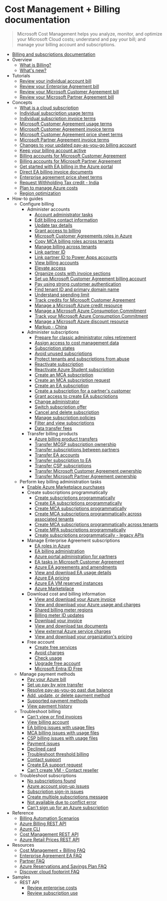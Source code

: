 # Cost Management + Billing documentation
> Microsoft Cost Management helps you analyze, monitor, and optimize your Microsoft Cloud costs; understand and pay your bill; and manage your billing account and subscriptions.
  - [Billing and subscriptions documentation](https://learn.microsoft.com/en-us/azure/cost-management-billing/manage/)
  - Overview
    - [What is Billing?](https://learn.microsoft.com/en-us/azure/cost-management-billing/cost-management-billing-overview)
    - [What's new?](https://azure.microsoft.com/blog/tag/cost-management/)
  - Tutorials
    - [Review your individual account bill](https://learn.microsoft.com/en-us/azure/cost-management-billing/understand/review-individual-bill)
    - [Review your Enterprise Agreement bill](https://learn.microsoft.com/en-us/azure/cost-management-billing/understand/review-enterprise-agreement-bill)
    - [Review your Microsoft Customer Agreement bill](https://learn.microsoft.com/en-us/azure/cost-management-billing/understand/review-customer-agreement-bill)
    - [Review your Microsoft Partner Agreement bill](https://learn.microsoft.com/en-us/azure/cost-management-billing/understand/review-partner-agreement-bill)
  - Concepts
    - [What is a cloud subscription](https://learn.microsoft.com/en-us/azure/cost-management-billing/manage/cloud-subscription)
    - [Individual subscription usage terms](https://learn.microsoft.com/en-us/azure/cost-management-billing/understand/understand-usage)
    - [Individual subscription invoice terms](https://learn.microsoft.com/en-us/azure/cost-management-billing/understand/understand-invoice)
    - [Microsoft Customer Agreement usage terms](https://learn.microsoft.com/en-us/azure/cost-management-billing/understand/mca-understand-your-usage)
    - [Microsoft Customer Agreement invoice terms](https://learn.microsoft.com/en-us/azure/cost-management-billing/understand/mca-understand-your-invoice)
    - [Microsoft Customer Agreement price sheet terms](https://learn.microsoft.com/en-us/azure/cost-management-billing/manage/mca-understand-pricesheet)
    - [Microsoft Partner Agreement invoice terms](https://learn.microsoft.com/en-us/azure/cost-management-billing/understand/mpa-invoice-terms)
    - [Changes to your updated pay-as-you-go billing account](https://learn.microsoft.com/en-us/azure/cost-management-billing/understand/mosp-new-customer-experience)
    - [Keep your billing account active](https://learn.microsoft.com/en-us/azure/cost-management-billing/understand/keep-billing-accounts-active)
    - [Billing accounts for Microsoft Customer Agreement](https://learn.microsoft.com/en-us/azure/cost-management-billing/understand/mca-overview)
    - [Billing accounts for Microsoft Partner Agreement](https://learn.microsoft.com/en-us/azure/cost-management-billing/understand/mpa-overview)
    - [Get started with EA billing in the Azure portal](https://learn.microsoft.com/en-us/azure/cost-management-billing/manage/ea-direct-portal-get-started)
    - [Direct EA billing invoice documents](https://learn.microsoft.com/en-us/azure/cost-management-billing/manage/direct-ea-billing-invoice-documents)
    - [Enterprise agreement price sheet terms](https://learn.microsoft.com/en-us/azure/cost-management-billing/manage/ea-understand-pricesheet)
    - [Request Withholding Tax credit - India](https://learn.microsoft.com/en-us/azure/cost-management-billing/manage/withholding-tax-credit-india)
    - [Plan to manage Azure costs](https://learn.microsoft.com/en-us/azure/cost-management-billing/understand/plan-manage-costs)
    - [Region optimization](https://learn.microsoft.com/en-us/azure/cost-management-billing/manage/region-optimization)
  - How-to guides
    - Configure billing
      - Administer accounts
        - [Account administrator tasks](https://learn.microsoft.com/en-us/azure/cost-management-billing/manage/account-admin-tasks)
        - [Edit billing contact information](https://learn.microsoft.com/en-us/azure/cost-management-billing/manage/change-azure-account-profile.yml)
        - [Update tax details](https://learn.microsoft.com/en-us/azure/cost-management-billing/manage/manage-tax-information)
        - [Grant access to billing](https://learn.microsoft.com/en-us/azure/cost-management-billing/manage/manage-billing-access)
        - [Microsoft Customer Agreements roles in Azure](https://learn.microsoft.com/en-us/azure/cost-management-billing/manage/understand-mca-roles)
        - [Copy MCA billing roles across tenants](https://learn.microsoft.com/en-us/azure/cost-management-billing/manage/mca-role-migration)
        - [Manage billing across tenants](https://learn.microsoft.com/en-us/azure/cost-management-billing/manage/manage-billing-across-tenants)
        - [Link partner ID](https://learn.microsoft.com/en-us/azure/cost-management-billing/manage/link-partner-id)
        - [Link partner ID to Power Apps accounts](https://learn.microsoft.com/en-us/azure/cost-management-billing/manage/link-partner-id-power-apps-accounts)
        - [View billing accounts](https://learn.microsoft.com/en-us/azure/cost-management-billing/manage/view-all-accounts)
        - [Elevate access](https://learn.microsoft.com/en-us/azure/cost-management-billing/manage/elevate-access-global-admin)
        - [Organize costs with invoice sections](https://learn.microsoft.com/en-us/azure/cost-management-billing/manage/mca-section-invoice)
        - [Set up Microsoft Customer Agreement billing account](https://learn.microsoft.com/en-us/azure/cost-management-billing/manage/mca-setup-account)
        - [Pay using strong customer authentication](https://learn.microsoft.com/en-us/azure/cost-management-billing/manage/open-banking-strong-customer-authentication)
        - [Find tenant ID and primary domain name](https://learn.microsoft.com/en-us/azure/cost-management-billing/manage/find-tenant-id-domain)
        - [Understand spending limit](https://learn.microsoft.com/en-us/azure/cost-management-billing/manage/spending-limit)
        - [Track credits for Microsoft Customer Agreement](https://learn.microsoft.com/en-us/azure/cost-management-billing/manage/mca-check-azure-credits-balance)
        - [Manage a Microsoft Azure credit resource](https://learn.microsoft.com/en-us/azure/cost-management-billing/manage/manage-azure-credits)
        - [Manage a Microsoft Azure Consumption Commitment](https://learn.microsoft.com/en-us/azure/cost-management-billing/manage/manage-consumption-commitment)
        - [Track your Microsoft Azure Consumption Commitment](https://learn.microsoft.com/en-us/azure/cost-management-billing/manage/track-consumption-commitment)
        - [Manage a Microsoft Azure discount resource](https://learn.microsoft.com/en-us/azure/cost-management-billing/manage/manage-azure-discount)
        - [Markup - China](https://learn.microsoft.com/en-us/azure/cost-management-billing/manage/markup-china)
      - Administer subscriptions
        - [Prepare for classic administrator roles retirement](https://learn.microsoft.com/en-us/azure/cost-management-billing/manage/classic-administrator-retire)
        - [Assign access to cost management data](https://learn.microsoft.com/en-us/azure/cost-management-billing/costs/assign-access-acm-data)
        - [Subscription states](https://learn.microsoft.com/en-us/azure/cost-management-billing/manage/subscription-states)
        - [Avoid unused subscriptions](https://learn.microsoft.com/en-us/azure/cost-management-billing/manage/avoid-unused-subscriptions)
        - [Protect tenants and subscriptions from abuse](https://learn.microsoft.com/en-us/azure/cost-management-billing/manage/protect-tenants-subscriptions)
        - [Reactivate subscription](https://learn.microsoft.com/en-us/azure/cost-management-billing/manage/subscription-disabled)
        - [Reactivate Azure Student subscription](https://learn.microsoft.com/en-us/azure/cost-management-billing/manage/azurestudents-subscription-disabled)
        - [Create an MCA subscription](https://learn.microsoft.com/en-us/azure/cost-management-billing/manage/create-subscription)
        - [Create an MCA subscription request](https://learn.microsoft.com/en-us/azure/cost-management-billing/manage/create-subscription-request)
        - [Create an EA subscription](https://learn.microsoft.com/en-us/azure/cost-management-billing/manage/create-enterprise-subscription)
        - [Create a subscription for a partner's customer](https://learn.microsoft.com/en-us/azure/cost-management-billing/manage/create-customer-subscription)
        - [Grant access to create EA subscriptions](https://learn.microsoft.com/en-us/azure/cost-management-billing/manage/grant-access-to-create-subscription)
        - [Change administrator](https://learn.microsoft.com/en-us/azure/cost-management-billing/manage/add-change-subscription-administrator)
        - [Switch subscription offer](https://learn.microsoft.com/en-us/azure/cost-management-billing/manage/switch-azure-offer)
        - [Cancel and delete subscription](https://learn.microsoft.com/en-us/azure/cost-management-billing/manage/cancel-azure-subscription)
        - [Manage subscription policies](https://learn.microsoft.com/en-us/azure/cost-management-billing/manage/manage-azure-subscription-policy)
        - [Filter and view subscriptions](https://learn.microsoft.com/en-us/azure/cost-management-billing/manage/filter-view-subscriptions)
        - [Data transfer fees](https://learn.microsoft.com/en-us/azure/cost-management-billing/manage/data-transfer-fees)
      - Transfer billing products
        - [Azure billing product transfers](https://learn.microsoft.com/en-us/azure/cost-management-billing/manage/subscription-transfer)
        - [Transfer MOSP subscription ownership](https://learn.microsoft.com/en-us/azure/cost-management-billing/manage/billing-subscription-transfer)
        - [Transfer subscriptions between partners](https://learn.microsoft.com/en-us/azure/cost-management-billing/manage/azure-plan-subscription-transfer-partners)
        - [Transfer EA accounts](https://learn.microsoft.com/en-us/azure/cost-management-billing/manage/ea-transfers)
        - [Transfer subscription to EA](https://learn.microsoft.com/en-us/azure/cost-management-billing/manage/mosp-ea-transfer)
        - [Transfer CSP subscriptions](https://learn.microsoft.com/en-us/azure/cost-management-billing/manage/transfer-subscriptions-subscribers-csp.yml)
        - [Transfer Microsoft Customer Agreement ownership](https://learn.microsoft.com/en-us/azure/cost-management-billing/manage/mca-request-billing-ownership)
        - [Transfer Microsoft Partner Agreement ownership](https://learn.microsoft.com/en-us/azure/cost-management-billing/manage/mpa-request-ownership)
    - Perform key billing administration tasks
      - [Enable Azure Marketplace purchases](https://learn.microsoft.com/en-us/azure/cost-management-billing/manage/enable-marketplace-purchases)
      - Create subscriptions programmatically
        - [Create subscriptions programmatically](https://learn.microsoft.com/en-us/azure/cost-management-billing/manage/programmatically-create-subscription)
        - [Create EA subscriptions programmatically](https://learn.microsoft.com/en-us/azure/cost-management-billing/manage/programmatically-create-subscription-enterprise-agreement)
        - [Create MCA subscriptions programmatically](https://learn.microsoft.com/en-us/azure/cost-management-billing/manage/programmatically-create-subscription-microsoft-customer-agreement)
        - [Create MCA subscriptions programmatically across associated tenants](https://learn.microsoft.com/en-us/azure/cost-management-billing/manage/programmatically-create-customer-agreement-associated-billing-tenants)
        - [Create MCA subscriptions programmatically across tenants](https://learn.microsoft.com/en-us/azure/cost-management-billing/manage/programmatically-create-subscription-microsoft-customer-agreement-across-tenants)
        - [Create MPA subscriptions programmatically](https://learn.microsoft.com/en-us/azure/cost-management-billing/manage/programmatically-create-subscription-microsoft-partner-agreement)
        - [Create subscriptions programmatically - legacy APIs](https://learn.microsoft.com/en-us/azure/cost-management-billing/manage/programmatically-create-subscription-preview)
      - Manage Enterprise Agreement subscriptions
        - [EA roles in Azure](https://learn.microsoft.com/en-us/azure/cost-management-billing/manage/understand-ea-roles)
        - [EA billing administration](https://learn.microsoft.com/en-us/azure/cost-management-billing/manage/direct-ea-administration)
        - [Azure portal administration for partners](https://learn.microsoft.com/en-us/azure/cost-management-billing/manage/ea-billing-administration-partners)
        - [EA tasks in Microsoft Customer Agreement](https://learn.microsoft.com/en-us/azure/cost-management-billing/manage/mca-enterprise-operations)
        - [Azure EA agreements and amendments](https://learn.microsoft.com/en-us/azure/cost-management-billing/manage/ea-portal-agreements)
        - [View and download EA usage details](https://learn.microsoft.com/en-us/azure/cost-management-billing/manage/direct-ea-azure-usage-charges-invoices)
        - [Azure EA pricing](https://learn.microsoft.com/en-us/azure/cost-management-billing/manage/ea-pricing-overview)
        - [Azure EA VM reserved instances](https://learn.microsoft.com/en-us/azure/cost-management-billing/manage/ea-portal-vm-reservations)
        - [Azure Marketplace](https://learn.microsoft.com/en-us/azure/cost-management-billing/manage/ea-azure-marketplace)
      - Download cost and billing information
        - [View and download your Azure invoice](https://learn.microsoft.com/en-us/azure/cost-management-billing/understand/download-azure-invoice)
        - [View and download your Azure usage and charges](https://learn.microsoft.com/en-us/azure/cost-management-billing/understand/download-azure-daily-usage)
        - [Shared billing meter regions](https://learn.microsoft.com/en-us/azure/cost-management-billing/understand/billing-meter-location)
        - [Billing meter ID updates](https://learn.microsoft.com/en-us/azure/cost-management-billing/understand/billing-meter-id-updates)
        - [Download your invoice](https://learn.microsoft.com/en-us/azure/cost-management-billing/manage/download-azure-invoice-daily-usage-date)
        - [View and download tax documents](https://learn.microsoft.com/en-us/azure/cost-management-billing/understand/mca-download-tax-document)
        - [View external Azure service charges](https://learn.microsoft.com/en-us/azure/cost-management-billing/understand/understand-azure-marketplace-charges)
        - [View and download your organization's pricing](https://learn.microsoft.com/en-us/azure/cost-management-billing/manage/ea-pricing)
      - Free account
        - [Create free services](https://learn.microsoft.com/en-us/azure/cost-management-billing/manage/create-free-services)
        - [Avoid charges](https://learn.microsoft.com/en-us/azure/cost-management-billing/manage/avoid-charges-free-account)
        - [Check usage](https://learn.microsoft.com/en-us/azure/cost-management-billing/manage/check-free-service-usage)
        - [Upgrade free account](https://learn.microsoft.com/en-us/azure/cost-management-billing/manage/upgrade-azure-subscription)
        - [Microsoft Entra ID Free](https://learn.microsoft.com/en-us/azure/cost-management-billing/manage/microsoft-entra-id-free)
    - Manage payment methods
      - [Pay your Azure bill](https://learn.microsoft.com/en-us/azure/cost-management-billing/understand/pay-bill)
      - [Set up pay by wire transfer](https://learn.microsoft.com/en-us/azure/cost-management-billing/manage/pay-by-invoice)
      - [Resolve pay-as-you-go past due balance](https://learn.microsoft.com/en-us/azure/cost-management-billing/manage/resolve-past-due-balance)
      - [Add, update, or delete payment method](https://learn.microsoft.com/en-us/azure/cost-management-billing/manage/change-credit-card)
      - [Supported payment methods](https://learn.microsoft.com/en-us/azure/cost-management-billing/manage/supported-payment-methods)
      - [View payment history](https://learn.microsoft.com/en-us/azure/cost-management-billing/manage/view-payment-history)
    - Troubleshoot billing
      - [Can't view or find invoices](https://learn.microsoft.com/en-us/azure/cost-management-billing/troubleshoot-billing/troubleshoot-cant-find-invoice)
      - [View billing account](https://learn.microsoft.com/en-us/azure/cost-management-billing/troubleshoot-billing/troubleshoot-account-not-found)
      - [EA billing issues with usage files](https://learn.microsoft.com/en-us/azure/cost-management-billing/troubleshoot-billing/troubleshoot-ea-billing-issues-usage-file-pivot-tables)
      - [MCA billing issues with usage files](https://learn.microsoft.com/en-us/azure/cost-management-billing/troubleshoot-billing/troubleshoot-customer-agreement-billing-issues-usage-file-pivot-tables)
      - [CSP billing issues with usage files](https://learn.microsoft.com/en-us/azure/cost-management-billing/troubleshoot-billing/troubleshoot-csp-billing-issues-usage-file-pivot-tables)
      - [Payment issues](https://learn.microsoft.com/en-us/azure/cost-management-billing/troubleshoot-billing/billing-troubleshoot-azure-payment-issues)
      - [Declined card](https://learn.microsoft.com/en-us/azure/cost-management-billing/troubleshoot-billing/troubleshoot-declined-card)
      - [Troubleshoot threshold billing](https://learn.microsoft.com/en-us/azure/cost-management-billing/troubleshoot-billing/troubleshoot-threshold-billing)
      - [Contact support](https://learn.microsoft.com/azure/azure-portal/supportability/how-to-create-azure-support-request)
      - [Create EA support request](https://learn.microsoft.com/en-us/azure/cost-management-billing/troubleshoot-billing/how-to-create-azure-support-request-ea)
      - [Can't create VM - Contact reseller](https://learn.microsoft.com/en-us/azure/cost-management-billing/troubleshoot-billing/cannot-create-vm)
    - Troubleshoot subscriptions
      - [No subscriptions found](https://learn.microsoft.com/en-us/azure/cost-management-billing/troubleshoot-subscription/no-subscriptions-found)
      - [Azure account sign-up issues](https://learn.microsoft.com/en-us/azure/cost-management-billing/troubleshoot-subscription/troubleshoot-azure-sign-up)
      - [Subscription sign-in issues](https://learn.microsoft.com/en-us/azure/cost-management-billing/troubleshoot-subscription/troubleshoot-sign-in-issue)
      - [Create multiple subscriptions message](https://learn.microsoft.com/en-us/azure/cost-management-billing/troubleshoot-subscription/create-subscriptions-deploy-resources)
      - [Not available due to conflict error](https://learn.microsoft.com/en-us/azure/cost-management-billing/troubleshoot-subscription/troubleshoot-not-available-conflict)
      - [Can't sign up for an Azure subscription](https://learn.microsoft.com/en-us/azure/cost-management-billing/troubleshoot-subscription/cannot-sign-up-subscription)
  - Reference
    - [Billing Automation Scenarios](https://learn.microsoft.com/en-us/azure/cost-management-billing/manage/cost-management-automation-scenarios)
    - [Azure Billing REST API](https://learn.microsoft.com/rest/api/billing)
    - [Azure CLI](https://learn.microsoft.com/cli/azure/billing)
    - [Cost Management REST API](https://learn.microsoft.com/rest/api/cost-management)
    - [Azure Retail Prices REST API](https://learn.microsoft.com/rest/api/cost-management/retail-prices/azure-retail-prices)
  - Resources
    - [Cost Management + Billing FAQ](https://learn.microsoft.com/en-us/azure/cost-management-billing/cost-management-billing-faq.yml)
    - [Enterprise Agreement EA FAQ](https://learn.microsoft.com/en-us/azure/cost-management-billing/enterprise-agreement-faq.yml)
    - [Partner FAQ](https://learn.microsoft.com/en-us/azure/cost-management-billing/partner-faq.yml)
    - [Azure Reservations and Savings Plan FAQ](https://learn.microsoft.com/en-us/azure/cost-management-billing/reservations-savings-plan-faq.yml)
    - [Discover cloud footprint FAQ](https://learn.microsoft.com/en-us/azure/cost-management-billing/manage/discover-cloud-footprint)
  - Samples
    - REST API
      - [Review enterprise costs](https://learn.microsoft.com/en-us/azure/cost-management-billing/manage/review-enterprise-billing)
      - [Review subscription use](https://learn.microsoft.com/en-us/azure/cost-management-billing/manage/review-subscription-billing)
